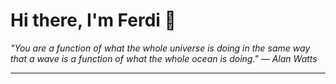 <h1>Hi there, I'm Ferdi 👋</h1>

<p><em>
  "You are a function of what the whole universe is doing in the same way that a wave is a function of what the whole ocean is doing." — Alan Watts
</em></p>

---
